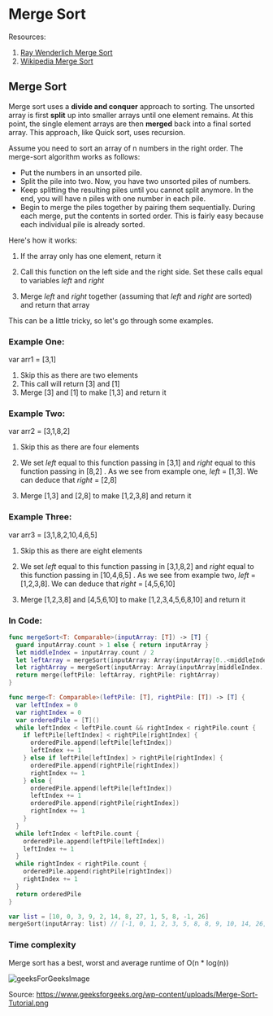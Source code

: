 # Merge Sort

Resources:

1. [Ray Wenderlich Merge Sort](https://github.com/raywenderlich/swift-algorithm-club/tree/master/Merge%20Sort)
1. [Wikipedia Merge Sort](https://en.wikipedia.org/wiki/Merge_sort)


## Merge Sort

Merge sort uses a **divide and conquer** approach to sorting. The unsorted array is first **split** up into smaller arrays until one element remains. At this point, the single element arrays are then **merged** back into a final sorted array. This approach, like Quick sort, uses recursion.

Assume you need to sort an array of n numbers in the right order. The merge-sort algorithm works as follows:
- Put the numbers in an unsorted pile.
- Split the pile into two. Now, you have two unsorted piles of numbers.
- Keep splitting the resulting piles until you cannot split anymore. In the end, you will have n piles with one number in each pile.
- Begin to merge the piles together by pairing them sequentially. During each merge, put the contents in sorted order. This is fairly easy because each individual pile is already sorted.

Here's how it works:

1. If the array only has one element, return it

2. Call this function on the left side and the right side.  Set these calls equal to variables <i>left</i> and <i>right</i>

3. Merge <i>left</i> and <i>right</i> together (assuming that <i>left</i> and <i>right</i> are sorted) and return that array

This can be a little tricky, so let's go through some examples.

### Example One:

var arr1 = [3,1]

1. Skip this as there are two elements
2. This call will return [3] and [1]
3. Merge [3] and [1] to make [1,3] and return it


### Example Two:

var arr2 = [3,1,8,2]

1. Skip this as there are four elements
2. We set <i>left</i> equal to this function passing in [3,1] and <i>right</i> equal to this function passing in [8,2] .  As we see from example one, <i>left</i> = [1,3].  We can deduce that <i>right</i> = [2,8]

3. Merge [1,3] and [2,8] to make [1,2,3,8] and return it


### Example Three:

var arr3 = [3,1,8,2,10,4,6,5]

1. Skip this as there are eight elements
2. We set <i>left</i> equal to this function passing in [3,1,8,2] and <i>right</i> equal to this function passing in [10,4,6,5] .  As we see from example two, <i>left</i> = [1,2,3,8].  We can deduce that <i>right</i> = [4,5,6,10]

3. Merge [1,2,3,8] and [4,5,6,10] to make [1,2,3,4,5,6,8,10] and return it

### In Code:

```swift
func mergeSort<T: Comparable>(inputArray: [T]) -> [T] {
  guard inputArray.count > 1 else { return inputArray }
  let middleIndex = inputArray.count / 2
  let leftArray = mergeSort(inputArray: Array(inputArray[0..<middleIndex]))
  let rightArray = mergeSort(inputArray: Array(inputArray[middleIndex..<inputArray.count]))
  return merge(leftPile: leftArray, rightPile: rightArray)
}

func merge<T: Comparable>(leftPile: [T], rightPile: [T]) -> [T] {
  var leftIndex = 0
  var rightIndex = 0
  var orderedPile = [T]()
  while leftIndex < leftPile.count && rightIndex < rightPile.count {
    if leftPile[leftIndex] < rightPile[rightIndex] {
      orderedPile.append(leftPile[leftIndex])
      leftIndex += 1
    } else if leftPile[leftIndex] > rightPile[rightIndex] {
      orderedPile.append(rightPile[rightIndex])
      rightIndex += 1
    } else {
      orderedPile.append(leftPile[leftIndex])
      leftIndex += 1
      orderedPile.append(rightPile[rightIndex])
      rightIndex += 1
    }
  }
  while leftIndex < leftPile.count {
    orderedPile.append(leftPile[leftIndex])
    leftIndex += 1
  }
  while rightIndex < rightPile.count {
    orderedPile.append(rightPile[rightIndex])
    rightIndex += 1
  }
  return orderedPile
}

var list = [10, 0, 3, 9, 2, 14, 8, 27, 1, 5, 8, -1, 26]
mergeSort(inputArray: list) // [-1, 0, 1, 2, 3, 5, 8, 8, 9, 10, 14, 26, 27]
```

### Time complexity

Merge sort has a best, worst and average runtime of O(n * log(n))

![geeksForGeeksImage](https://www.geeksforgeeks.org/wp-content/uploads/Merge-Sort-Tutorial.png)

Source: https://www.geeksforgeeks.org/wp-content/uploads/Merge-Sort-Tutorial.png
